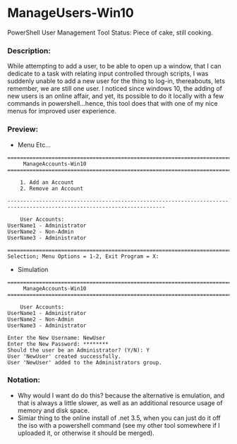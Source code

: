# ManageUsers-Win10
PowerShell User Management Tool
Status: Piece of cake, still cooking.

### Description:
While attempting to add a user, to be able to open up a window, that I can dedicate to a task with relating input controlled through scripts,  I was suddenly unable to add a new user for the thing to log-in, thereabouts, lets remember, we are still one user. I noticed since windows 10, the adding of new users is an online affair, and yet, its possible to do it locally with a few commands in powershell...hence, this tool does that with one of my nice menus for improved user experience.

### Preview:
- Menu Etc...
```
========================================================================================================================
     ManageAccounts-Win10
========================================================================================================================

    1. Add an Account
    2. Remove an Account

------------------------------------------------------------------------------------------------------------------------

    User Accounts:
UserName1 - Administrator
UserName2 - Non-Admin
UserName3 - Administrator

========================================================================================================================
Selection; Menu Options = 1-2, Exit Program = X: 

```
- Simulation
```
========================================================================================================================
     ManageAccounts-Win10
========================================================================================================================

    User Accounts:
UserName1 - Administrator
UserName2 - Non-Admin
UserName3 - Administrator

Enter the New Username: NewUser
Enter the New Password: ********
Should the user be an Administrator? (Y/N): Y
User 'NewUser' created successfully.
User 'NewUser' added to the Administrators group.
```


### Notation:
- Why would I want do do this? because the alternative is emulation, and that is always a little slower, as well as an additional resource usage of memory and disk space. 
- Simiar thing to the online install of .net 3.5, when you can just do it off the iso with a powershell command (see my other tool somewhere if I uploaded it, or otherwise it should be merged). 
